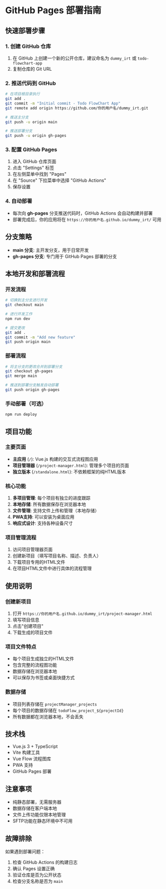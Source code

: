 # GitHub Pages 部署指南

## 快速部署步骤

### 1. 创建 GitHub 仓库
1. 在 GitHub 上创建一个新的公开仓库，建议命名为 `dummy_irt` 或 `todo-flowchart-app`
2. 复制仓库的 Git URL

### 2. 推送代码到 GitHub
```bash
# 在项目根目录执行
git add .
git commit -m "Initial commit - Todo FlowChart App"
git remote add origin https://github.com/你的用户名/dummy_irt.git

# 推送主分支
git push -u origin main

# 推送部署分支
git push -u origin gh-pages
```

### 3. 配置 GitHub Pages
1. 进入 GitHub 仓库页面
2. 点击 "Settings" 标签
3. 在左侧菜单中找到 "Pages"
4. 在 "Source" 下拉菜单中选择 "GitHub Actions"
5. 保存设置

### 4. 自动部署
- 每次向 **gh-pages** 分支推送代码时，GitHub Actions 会自动构建并部署
- 部署完成后，你的应用将在 `https://你的用户名.github.io/dummy_irt/` 可用

## 分支策略
- **main 分支**: 主开发分支，用于日常开发
- **gh-pages 分支**: 专门用于 GitHub Pages 部署的分支

## 本地开发和部署流程

### 开发流程
```bash
# 切换到主分支进行开发
git checkout main

# 进行开发工作
npm run dev

# 提交更改
git add .
git commit -m "Add new feature"
git push origin main
```

### 部署流程
```bash
# 将主分支的更改合并到部署分支
git checkout gh-pages
git merge main

# 推送到部署分支触发自动部署
git push origin gh-pages
```

### 手动部署（可选）
```bash
npm run deploy
```

## 项目功能

### 主要页面
- **主应用** (`/`): Vue.js 构建的交互式流程图应用
- **项目管理器** (`/project-manager.html`): 管理多个项目的页面
- **独立版本** (`/standalone.html`): 不依赖框架的纯HTML版本

### 核心功能
1. **多项目管理**: 每个项目有独立的进度跟踪
2. **本地存储**: 所有数据保存在浏览器本地
3. **文件管理**: 支持文件上传和管理（本地存储）
4. **PWA支持**: 可以安装为桌面应用
5. **响应式设计**: 支持各种设备尺寸

### 项目管理流程
1. 访问项目管理器页面
2. 创建新项目（填写项目名称、描述、负责人）
3. 下载项目专用的HTML文件
4. 在项目HTML文件中进行具体的流程管理

## 使用说明

### 创建新项目
1. 打开 `https://你的用户名.github.io/dummy_irt/project-manager.html`
2. 填写项目信息
3. 点击"创建项目"
4. 下载生成的项目文件

### 项目文件特点
- 每个项目生成独立的HTML文件
- 包含完整的流程图功能
- 数据存储在浏览器本地
- 可以保存为书签或桌面快捷方式

### 数据存储
- 项目列表存储在 `projectManager_projects`
- 每个项目的数据存储在 `todoFlow_project_${projectId}`
- 所有数据都在浏览器本地，不会丢失

## 技术栈
- Vue.js 3 + TypeScript
- Vite 构建工具
- Vue Flow 流程图库
- PWA 支持
- GitHub Pages 部署

## 注意事项
- 纯静态部署，无需服务器
- 数据存储在客户端本地
- 文件上传功能仅限本地管理
- SFTP功能在静态环境中不可用

## 故障排除
如果遇到部署问题：
1. 检查 GitHub Actions 的构建日志
2. 确认 Pages 设置正确
3. 验证仓库是否为公开状态
4. 检查分支名称是否为 `main`
